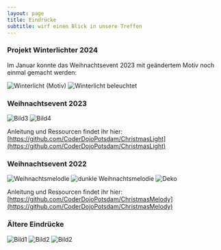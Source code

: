 ```yaml
---
layout: page
title: Eindrücke
subtitle: wirf einen Blick in unsere Treffen
---
```



### Projekt Winterlichter 2024

Im Januar konnte das Weihnachtsevent 2023 mit geändertem Motiv noch einmal gemacht werden:

![Winterlicht (Motiv)](/assets/img/2024-01-13-Winterprojekt.jpeg)
![Winterlicht beleuchtet](/assets/img/2024-01-13-Winterprojekt2.jpeg)


### Weihnachtsevent 2023

![Bild3](/assets/img/weihnachten_2023.jpg)
![Bild4](/assets/img/rotes_Weihnachtslicht.jpg)

Anleitung und Ressourcen findet ihr hier: [https://github.com/CoderDojoPotsdam/ChristmasLight](https://github.com/CoderDojoPotsdam/ChristmasLight)

### Weihnachtsevent 2022
![Weihnachtsmelodie](/assets/img/2022-weihnachtsmelodie.jpg)
![dunkle Weihnachtsmelodie](/assets/img/2022-weihnachtsmelodie2.jpg)
![Deko](/assets/img/weihnachtsdeko.jpeg)

Anleitung und Ressourcen findet ihr hier: [https://github.com/CoderDojoPotsdam/ChristmasMelody](https://github.com/CoderDojoPotsdam/ChristmasMelody)


### Ältere Eindrücke

![Bild1](/assets/img/solder_ornament.jpg)
![Bild2](/assets/img/collage.jpg)
![Bild2](/assets/img/photo_group.jpg)
